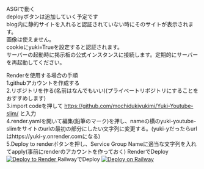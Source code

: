 ASGIで動く  
deployボタンは追加していく予定です  
blog内に静的サイトを入れると認証されていない時にそのサイトが表示されます。  
画像は使えません。  
cookieにyuki=Trueを設定すると認証されます。  
サーバーの起動時に掲示板の公式インスタンスに接続します。定期的にサーバーを再起動してください。  

Renderを使用する場合の手順  
1.githubアカウントを作成する  
2.リポジトリを作る(名前はなんでもいい)(プライベートリポジトリにすることをおすすめします)  
3.import codeを押して https://github.com/mochidukiyukimi/Yuki-Youtube-slim/ と入力  
4.render.yamlを開いて編集(鉛筆のマーク)を押し、nameの横のyuki-youtube-slimをサイトのurlの最初の部分にしたい文字列に変更する。(yuki-yだったらurlはhttps://yuki-y.onrender.comになる)  
5.Deploy to renderボタンを押し、Service Group Nameに適当な文字列を入れてapply(事前にrenderのアカウントを作っておく)
RenderでDeploy
<a href="https://render.com/deploy?repo=https://github.com/mochidukiyukimi/Yuki-Youtube-slim">
<img src="https://render.com/images/deploy-to-render-button.svg" alt="Deploy to Render">
</a>
RailwayでDeploy
[![Deploy on Railway](https://railway.app/button.svg)](https://railway.app/new/template/dSxuA8)
